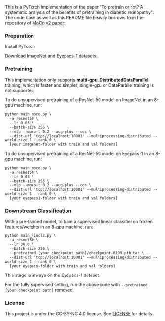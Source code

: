 This is a PyTorch implementation of the paper "To pretrain or not? A systematic analysis of the benefits of pretraining in diabetic retinopathy":
The code base as well as this README file heavily borrows from the repository of [MoCo v2 paper](https://arxiv.org/abs/2003.04297):

### Preparation

Install PyTorch 

Download ImageNet and Eyepacs-1 datasets. 

### Pretraining

This implementation only supports **multi-gpu**, **DistributedDataParallel** training, which is faster and simpler; single-gpu or DataParallel training is not supported.

To do unsupervised pretraining of a ResNet-50 model on ImageNet in an 8-gpu machine, run:
```
python main_moco.py \
  -a resnet50 \
  --lr 0.03 \
  --batch-size 256 \
  --mlp --moco-t 0.2 --aug-plus --cos \
  --dist-url 'tcp://localhost:10001' --multiprocessing-distributed --world-size 1 --rank 0 \
  [your imagenet-folder with train and val folders]
```

To do unsupervised pretraining of a ResNet-50 model on Eyepacs-1 in an 8-gpu machine, run:
```
python main_moco.py \
  -a resnet50 \
  --lr 0.03 \
  --batch-size 256 \
  --mlp --moco-t 0.2 --aug-plus --cos \
  --dist-url 'tcp://localhost:10001' --multiprocessing-distributed --world-size 1 --rank 0 \
  [your eyepacs1-folder with train and val folders]
```

### Downstream Classification

With a pre-trained model, to train a supervised linear classifier on frozen features/weights in an 8-gpu machine, run:
```
python main_lincls.py \
  -a resnet50 \
  --lr 30.0 \
  --batch-size 256 \
  --pretrained [your checkpoint path]/checkpoint_0199.pth.tar \
  --dist-url 'tcp://localhost:10001' --multiprocessing-distributed --world-size 1 --rank 0 \
  [your eyepacs-folder with train and val folders]
```
This stage is always on the Eyepacs-1 dataset. 

For the fully supervised setting, run the above code with `--pretrained [your checkpoint path]` removed. 


### License

This project is under the CC-BY-NC 4.0 license. See [LICENSE](LICENSE) for details.
